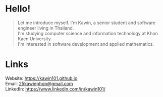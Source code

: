 # Hello!
> Let me introduce myself. 
I'm Kawin, a senior student and software engineer living in Thailand. \
I'm studying computer science and information technology at Khon Kaen University. \
I'm interested in software development and applied mathematics.

# Links
Website: https://kawin101.github.io \
Email: 25kawinphop@gmail.com \
LinkedIn: https://www.linkedin.com/in/kawin101/  
